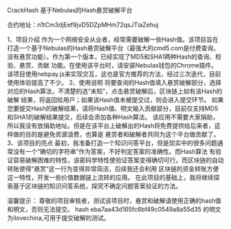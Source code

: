 CrackHash  基于Nebulas的Hash悬赏破解平台

合约地址：n1tCm3djEef9jvD5DZpMHm72qsJTiaZehuj

1、项目介绍
	作为一个网络安全从业者，经常需要破解一些Hash值。该项目旨在打造一个基于Nebulas的Hash悬赏破解平台（最强大的cmd5.com是付费查询，没有悬赏功能）。作为第一个版本，已经实现了MD5和SHA1两种Hash的查询、校验、悬赏、贡献
	功能。在使用该平台时，请安装Nebulas钱包的Chrome插件。
	该项目使用nebpay.js来实现交互，这也是官方推荐的方法，经过三次迭代，目前使用体验提高了不少。
2、使用说明
		将要查询的Hash值填入悬赏破解部分，选择对应的Hash算法，不清楚的选“未知”，点击悬赏破解后，区块链上如有该Hash的破解
	结果，将返回给用户；如果该Hash值未被提交过，则会进入提交环节。
		如果您要提交Hash的破解结果，请将Hash值、明文输入贡献部分，目前仅支持MD5和SHA1的破解结果提交，后续会添加各种Hash算法。
		该应用不需要大家捐助，所以我没有放捐助地址。但是在该平台上破解出的Hash将免费提供给后来者，这样做的目的是避免资源浪费，也算是
		悬赏者和破解者共同为这个平台做贡献了。
3、该项目的亮点
	    最初，我准备打造一个知识问答平台，但是现实中的很多问题通常没有一个“确切的字符串”作为答案，不好判定答案的准确性。而Hash算法
	有验证容易破解困难的特性，该密码学特性使验证答案变得确切可行。而区块链的自动转账使得“悬赏”这一行为变得异常简洁，后续我还会利用
	区块链的资金转账方便这一特性，开发一些价值数据链上流转的应用。
		在此项目的基础上，我将继续探索基于区块链的知识问答系统，探究不确定问题答案验证的方法。
		
温馨提示：
  尊敬的项目审核者，测试该项目时，悬赏和破解请使用正确的hash值和明文，否则无法提交。
  hash eba7aa43d165fc6bf49c0549a8a55d35 的明文为ilovechina,可用于提交破解的测试。
